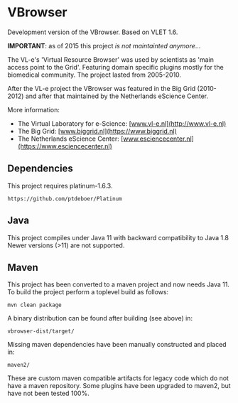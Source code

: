 VBrowser
========

Development version of the VBrowser. 
Based on VLET 1.6.

__IMPORTANT__: as of 2015 this project _is not maintainted anymore_...

The VL-e's 'Virtual Resource Browser' was used by scientists as 'main access point to the Grid'.
Featuring domain specific plugins mostly for the biomedical community.
The project lasted from 2005-2010.

After the VL-e project the VBrowser was featured in the Big Grid (2010-2012) and after that maintained by the
Netherlands eScience Center.

More information:

 - The Virtual Laboratory for e-Science: [www.vl-e.nl](http://www.vl-e.nl)
 - The Big Grid: [www.biggrid.nl](https://www.biggrid.nl)
 - The Netherlands eScience Center: [www.esciencecenter.nl](https://www.esciencecenter.nl)

Dependencies
---

This project requires platinum-1.6.3.

    https://github.com/ptdeboer/Platinum

Java
---
This project compiles under Java 11 with backward compatibility to Java 1.8
Newer versions (>11) are not supported.

Maven
---

This project has been converted to a maven project and now needs Java 11.
To build the project perform a toplevel build as follows:

    mvn clean package

A binary distribution can be found after building (see above) in:
    
    vbrowser-dist/target/

Missing maven dependencies have been manually constructed and placed in:
    
    maven2/
    
These are custom maven compatible artifacts for legacy code which do not have a maven repository.
Some plugins have been upgraded to maven2, but have not been tested 100%.
